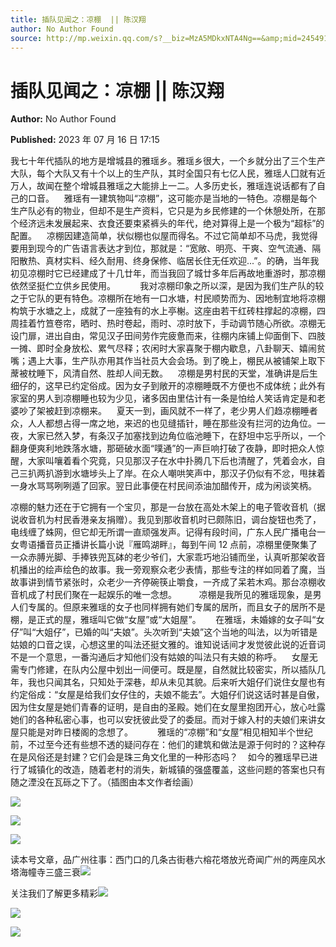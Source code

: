 ```yaml
---
title: 插队见闻之：凉棚  || 陈汉翔
author: No Author Found
source: http://mp.weixin.qq.com/s?__biz=MzA5MDkxNTA4Ng==&amp;mid=2454913905&amp;idx=1&amp;sn=8cc4756c506a5948861313b46d10801c&amp;chksm=87a3cb10b0d4420688ec3458c47922ae9995af9cf6dd491eacc0f1d8648a7095bc79c316a93f#rd
---
```


# 插队见闻之：凉棚 || 陈汉翔

**Author:** No Author Found

**Published:** 2023 年 07 月 16 日 17:15

我七十年代插队的地方是增城县的雅瑶乡。雅瑶乡很大，一个乡就分出了三个生产大队，每个大队又有十个以上的生产队，其时全国只有七亿人民，雅瑶人囗就有近万人，故闻在整个增城县雅瑶之大能排上一二。人多历史长，雅瑶连说话都有了自己的口音。    雅瑶有一建筑物叫“凉棚”，这可能亦是当地的一特色。凉棚是每个生产队必有的物业，但却不是生产资料，它只是为乡民修建的一个休憩处所，在那个经济远未发展起来、衣食还要束紧裤头的年代，绝对算得上是一个极为“超标”的配置。    凉棚因建造简单，状似棚也似屋而得名。不过它简单却不马虎，我觉得要用到现今的广告语言表达才到位，那就是：“宽敞、明亮、干爽、空气流通、隔阳散热、真材实料、经久耐用、终身保修、临居长住无任欢迎...”。的确，当年我初见凉棚时它已经建成了十几廿年，而当我回了城廿多年后再故地重游时，那凉棚依然坚挺伫立供乡民使用。          我对凉棚印象之所以深，是因为我们生产队的较之于它队的更有特色。凉棚所在地有一口水塘，村民顺势而为、因地制宜地将凉棚构筑于水塘之上，成就了一座独有的水上亭榭。这座由若干红砖柱撑起的凉棚，四周挂着竹笪卷帘，晒时、热时卷起，雨时、凉时放下，手动调节随心所欲。凉棚无设门扉，进出自由，常见汉子田间劳作完疲惫而来，往棚内床铺上仰面倒下、四肢一摊、即时全身放松、累气尽释；农闲时大家喜聚于棚内歇息，八卦聊天、嬉闹贫嘴；遇上大事，生产队亦用其作当社员大会会场。到了晚上，棚民从被铺架上取下蓆被枕睡下，风清自然、胜却人间无数。    凉棚是男村民的天堂，准确讲是后生细仔的，这早已约定俗成。因为女子到敞开的凉棚睡既不方便也不成体统；此外有家室的男人到凉棚睡也较为少见，诸多因由里估计有一条是怕给人笑话肯定是和老婆吵了架被赶到凉棚来。    夏天一到，画风就不一样了，老少男人们趋凉棚睡者众，人人都想占得一席之地，来迟的也见缝插针，睡在那些没有拦河的边角位。一夜，大家已然入梦，有条汉子加塞找到边角位临池睡下，在舒坦中忘乎所以，一个翻身便爽利地跌落水塘，那砸破水面“噗通”的一声巨响打破了夜静，即时把众人惊醒，大家叫嚷着看个究竟，只见那汉子在水中扑腾几下后也清醒了，凭着会水，自己三扒两扒游到水塘埗头上了岸。在众人嘲哄笑声中，那汉子仍似有不忿，甩抹着一身水骂骂咧咧遁了回家。翌日此事便在村民间添油加醋传开，成为闲谈笑柄。

凉棚的魅力还在于它拥有一个宝贝，那是一台放在高处木架上的电子管收音机（据说收音机为村民香港亲友捐赠）。我见到那收音机时已颇陈旧，调台旋钮也秃了，电线缠了蛛网，但它却无所谓一直顽强发声。记得有段时间，广东人民广播电台一女粤语播音员正播讲长篇小说『雁鸣湖畔』，每到午间 12 点前，凉棚里便聚集了一众赤膊光脚、手捧铁兜瓦砵的老少爷们，大家乖巧地沿铺而坐，认真听那架收音机播出的绘声绘色的故事。我一旁观察众老少表情，那些专注的样如同着了魔，当故事讲到情节紧张时，众老少一齐停碗筷止嚼食，一齐成了呆若木鸡。那台凉棚收音机成了村民们聚在一起娱乐的唯一念想。         凉棚是我所见的雅瑶现象，是男人们专属的。但原来雅瑶的女子也同样拥有她们专属的居所，而且女子的居所不是棚，是正式的屋，雅瑶叫它做“女屋”或“大姐屋”。      在雅瑶，未婚嫁的女子叫“女仔”叫“大姐仔”，已婚的叫“夫娘”。头次听到“夫娘”这个当地的叫法，以为听错是姑娘的口音之误，心想这里的叫法还挺文雅的。谁知说话间才发觉彼此说的近音词不是一个意思，一番沟通后才知他们没有姑娘的叫法只有夫娘的称呼。    女屋无需专门修建，在队内公屋中划出一间便可。既是屋，自然就比较密实，所以插队几年，我也只闻其名，只知处于深巷，却从未见其貌。后来听大姐仔们说住女屋也有约定俗成：“女屋是给我们女仔住的，夫娘不能去”。大姐仔们说这话时甚是自傲，因为住女屋是她们青春的证明，是自由的圣殿。她们在女屋里抱团开心，放心吐露她们的各种私密心事，也可以安抚彼此受了的委屈。而对于嫁入村的夫娘们来讲女屋只能是对昨日楼阁的念想了。          雅瑶的“凉棚”和“女屋”相见相知半个世纪前，不过至今还有些想不透的疑问存在：他们的建筑和做法是源于何时的？这种存在是风俗还是封建？它们会是珠三角文化里的一种形态吗？    如今的雅瑶早已进行了城镇化的改造，随着老村的消失，新城镇的强盛覆盖，这些问题的答案也只有随之湮没在瓦砾之下了。（插图由本文作者绘画）

![](https://mmbiz.qpic.cn/mmbiz_jpg/PJWG74pLsMaPMzWpUI0LicVQq4E4ZTSJZuiaywgwic5c7v6IfY3IkzYAtvMhZ7dv4iaicgLUKBp6PCCj2MvmlI5tX2Q/640)

![](https://mmbiz.qpic.cn/mmbiz_jpg/PJWG74pLsMaPMzWpUI0LicVQq4E4ZTSJZEaDKqoKlHYOEYKgcr1ibgcfL3d5O6OgaQSx5j1NsD7TBdVDzYwYQaRw/640)

![](https://mmbiz.qpic.cn/mmbiz_jpg/PJWG74pLsMaPMzWpUI0LicVQq4E4ZTSJZIKzbkYDfls7IbiausDntRiapwFItgAp1hOnShwhVJne4ubguHhoWBwxg/640)

读本号文章，品广州往事：西门口的几条古街巷六榕花塔放光奇闻广州的两座风水塔海幢寺三盛三衰![](https://mmbiz.qpic.cn/mmbiz_gif/PJWG74pLsMYf2b50xFTbTsibmjv5gNVOxZegUj8mrKtpuzCpBAYnQw9duHfIcNnUzicicnGUSv4EWPSTRAPvV9g3w/640?wx_fmt=gif&wxfrom=5&wx_lazy=1)

关注我们了解更多精彩![](https://mmbiz.qpic.cn/mmbiz_png/Ljib4So7yuWhoJx6jYhRaTNpaA6IrCbO2L6CicBvwVR1PicribgkmfSDx0mkicqOyeHwn7cZ53dia45TzHxntgdq316A/640?wx_fmt=png&wxfrom=5&wx_lazy=1&wx_co=1)

![](https://mmbiz.qpic.cn/mmbiz_png/Ljib4So7yuWhoJx6jYhRaTNpaA6IrCbO2YTaoUfqsloTfWrcTamIztRNOv9VibgdoOqb90e9uH1ISUJ7ibUN9laeQ/640?wx_fmt=png&wxfrom=5&wx_lazy=1&wx_co=1)

![](https://mmbiz.qpic.cn/mmbiz_jpg/PJWG74pLsMY1RFF87Pwl2xq2lqMLCb9vUuE4JbIt5aoibicq03uqtJntcmiapzxibGXXBLjqSa8DqZyKpdR53ia6j1A/640?wx_fmt=jpeg&wxfrom=5&wx_lazy=1&wx_co=1)
